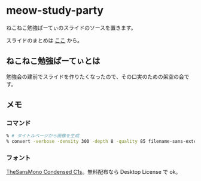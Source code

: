 # meow-study-party

ねこねこ勉強ぱーてぃのスライドのソースを置きます。

スライドのまとめは [ここ](https://rsk0315.github.io/slides/) から。

## ねこねこ勉強ぱーてぃとは

勉強会の建前でスライドを作りたくなったので、その口実のための架空の会です。

## メモ

### コマンド

```zsh
% # タイトルページから画像を生成
% convert -verbose -density 300 -depth 8 -quality 85 filename-sans-extension.{pdf\[0],png}
```

### フォント

[TheSansMono Condensed C1s](https://www.lucasfonts.com/fonts/package/thesansmono-condensed-c1s)。無料配布なら Desktop License で ok。

